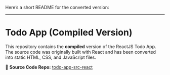 Here’s a short README for the converted version:  

---

# Todo App (Compiled Version)  

This repository contains the **compiled** version of the ReactJS Todo App. The source code was originally built with React and has been converted into static HTML, CSS, and JavaScript files.  

🔗 **Source Code Repo:** [todo-app-src-react](https://github.com/afk-jisan/todo-app-src-react.git)  
